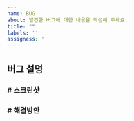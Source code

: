 ```yaml
---
name: BUG
about: 발견한 버그에 대한 내용을 작성해 주세요.
title: ""
labels: ''
assigness: ''
---
```


## 버그 설명

### # 스크린샷

### # 해결방안